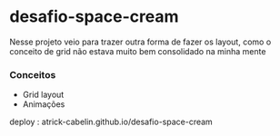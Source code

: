 # desafio-space-cream
 
Nesse projeto veio para trazer outra forma de fazer os layout, como o conceito de grid não estava muito bem consolidado na minha mente

### Conceitos

- Grid layout
- Animações

deploy : atrick-cabelin.github.io/desafio-space-cream
